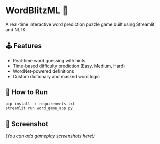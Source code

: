# WordBlitzML 🧠

A real-time interactive word prediction puzzle game built using Streamlit and NLTK.

## 🕹️ Features
- Real-time word guessing with hints
- Time-based difficulty prediction (Easy, Medium, Hard)
- WordNet-powered definitions
- Custom dictionary and masked word logic

## 🚀 How to Run

```bash
pip install -r requirements.txt
streamlit run word_game_app.py
```

## 📸 Screenshot
*(You can add gameplay screenshots here!)*
